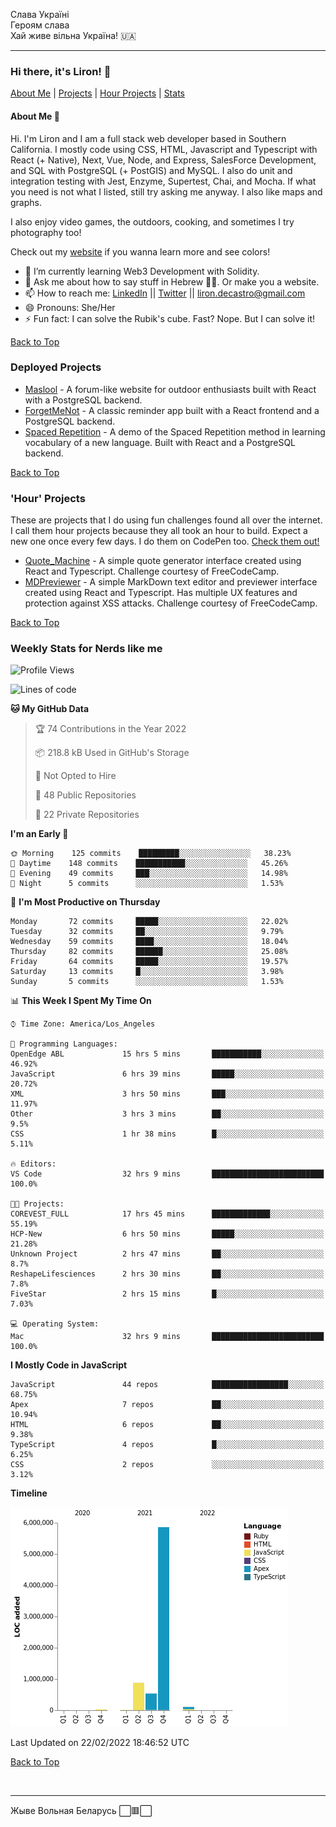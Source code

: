 Слава Україні <br />
Героям слава <br />
Хай живе вільна Україна! 🇺🇦 <br />

---
### Hi there, it's Liron! 👋
[About Me](#about) | [Projects](#projects) | [Hour Projects](#hourlies) | [Stats](#stats)

#### About Me 👧 <a name="about"></a>


Hi. I'm Liron and I am a full stack web developer based in Southern California. I mostly code using CSS, HTML, Javascript and Typescript with React (+ Native), Next, Vue, Node, and Express, SalesForce Development, and SQL with PostgreSQL (+ PostGIS) and MySQL. I also do unit and integration testing with Jest, Enzyme, Supertest, Chai, and Mocha. If what you need is not what I listed, still try asking me anyway. I also like maps and graphs. 

I also enjoy video games, the outdoors, cooking, and sometimes I try photography too!

Check out my [website](https://www.lirondc.com) if you wanna learn more and see colors! 


- 🌱 I’m currently learning Web3 Development with Solidity.
- 💬 Ask me about how to say stuff in Hebrew 🤌🏼. Or make you a website.
- 📫 How to reach me: [LinkedIn](https://www.linkedin.com/in/liron-de-castro/) || [Twitter](https://twitter.com/lirondecastro) || [liron.decastro@gmail.com](mailto:liron.decastro@gmail.com) 
- 😄 Pronouns: She/Her
- ⚡ Fun fact: I can solve the Rubik's cube. Fast? Nope. But I can solve it! 

[Back to Top](#about)

### Deployed Projects <a name="projects"></a>

- [Maslool](https://maslool.lirondc.com) - A forum-like website for outdoor enthusiasts built with React with a PostgreSQL backend. 
- [ForgetMeNot](https://forgetmenot.lirondc.com) - A classic reminder app built with a React frontend and a PostgreSQL backend.
- [Spaced Repetition](https://spacedrep.lirondc.com) - A demo of the Spaced Repetition method in learning vocabulary of a new language. Built with React and a PostgreSQL backend.

[Back to Top](#about)

### 'Hour' Projects <a name="hourlies"></a>
These are projects that I do using fun challenges found all over the internet. I call them hour projects because they all took an hour to build. Expect a new one once every few days. I do them on CodePen too. [Check them out!](https://codepen.io/lirondco)

- [Quote_Machine](https://quote-machine.lirondc.com/) - A simple quote generator interface created using React and Typescript. Challenge courtesy of FreeCodeCamp.
- [MDPreviewer](https://mdpreviewer.lirondc.com/) - A simple MarkDown text editor and previewer interface created using React and Typescript. Has multiple UX features and protection against XSS attacks. Challenge courtesy of FreeCodeCamp.

[Back to Top](#about)


### Weekly Stats for Nerds like me <a name="stats"></a>

<!--START_SECTION:waka-->
![Profile Views](http://img.shields.io/badge/Profile%20Views-4-blue)

![Lines of code](https://img.shields.io/badge/From%20Hello%20World%20I%27ve%20Written-7%20Million%20lines%20of%20code-blue)

**🐱 My GitHub Data** 

> 🏆 74 Contributions in the Year 2022
 > 
> 📦 218.8 kB Used in GitHub's Storage 
 > 
> 🚫 Not Opted to Hire
 > 
> 📜 48 Public Repositories 
 > 
> 🔑 22 Private Repositories  
 > 
**I'm an Early 🐤** 

```text
🌞 Morning    125 commits    █████████░░░░░░░░░░░░░░░░   38.23% 
🌆 Daytime    148 commits    ███████████░░░░░░░░░░░░░░   45.26% 
🌃 Evening    49 commits     ███░░░░░░░░░░░░░░░░░░░░░░   14.98% 
🌙 Night      5 commits      ░░░░░░░░░░░░░░░░░░░░░░░░░   1.53%

```
📅 **I'm Most Productive on Thursday** 

```text
Monday       72 commits     █████░░░░░░░░░░░░░░░░░░░░   22.02% 
Tuesday      32 commits     ██░░░░░░░░░░░░░░░░░░░░░░░   9.79% 
Wednesday    59 commits     ████░░░░░░░░░░░░░░░░░░░░░   18.04% 
Thursday     82 commits     ██████░░░░░░░░░░░░░░░░░░░   25.08% 
Friday       64 commits     █████░░░░░░░░░░░░░░░░░░░░   19.57% 
Saturday     13 commits     █░░░░░░░░░░░░░░░░░░░░░░░░   3.98% 
Sunday       5 commits      ░░░░░░░░░░░░░░░░░░░░░░░░░   1.53%

```


📊 **This Week I Spent My Time On** 

```text
⌚︎ Time Zone: America/Los_Angeles

💬 Programming Languages: 
OpenEdge ABL             15 hrs 5 mins       ███████████░░░░░░░░░░░░░░   46.92% 
JavaScript               6 hrs 39 mins       █████░░░░░░░░░░░░░░░░░░░░   20.72% 
XML                      3 hrs 50 mins       ███░░░░░░░░░░░░░░░░░░░░░░   11.97% 
Other                    3 hrs 3 mins        ██░░░░░░░░░░░░░░░░░░░░░░░   9.5% 
CSS                      1 hr 38 mins        █░░░░░░░░░░░░░░░░░░░░░░░░   5.11%

🔥 Editors: 
VS Code                  32 hrs 9 mins       █████████████████████████   100.0%

🐱‍💻 Projects: 
COREVEST_FULL            17 hrs 45 mins      █████████████░░░░░░░░░░░░   55.19% 
HCP-New                  6 hrs 50 mins       █████░░░░░░░░░░░░░░░░░░░░   21.28% 
Unknown Project          2 hrs 47 mins       ██░░░░░░░░░░░░░░░░░░░░░░░   8.7% 
ReshapeLifesciences      2 hrs 30 mins       ██░░░░░░░░░░░░░░░░░░░░░░░   7.8% 
FiveStar                 2 hrs 15 mins       █░░░░░░░░░░░░░░░░░░░░░░░░   7.03%

💻 Operating System: 
Mac                      32 hrs 9 mins       █████████████████████████   100.0%

```

**I Mostly Code in JavaScript** 

```text
JavaScript               44 repos            █████████████████░░░░░░░░   68.75% 
Apex                     7 repos             ██░░░░░░░░░░░░░░░░░░░░░░░   10.94% 
HTML                     6 repos             ██░░░░░░░░░░░░░░░░░░░░░░░   9.38% 
TypeScript               4 repos             █░░░░░░░░░░░░░░░░░░░░░░░░   6.25% 
CSS                      2 repos             ░░░░░░░░░░░░░░░░░░░░░░░░░   3.12%

```


**Timeline**

![Chart not found](https://raw.githubusercontent.com/lirondco/lirondco/main/charts/bar_graph.png) 


 Last Updated on 22/02/2022 18:46:52 UTC
<!--END_SECTION:waka-->

[Back to Top](#about)

<br />

---

Жыве Вольная Беларусь ⬜️🟥⬜️
